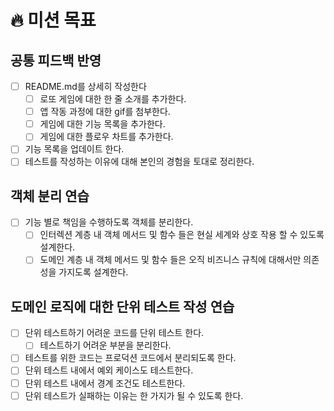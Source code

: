 # 🔥 미션 목표

## 공통 피드백 반영

- [ ] README.md를 상세히 작성한다
  - [ ] 로또 게임에 대한 한 줄 소개를 추가한다.
  - [ ] 앱 작동 과정에 대한 gif를 첨부한다.
  - [ ] 게임에 대한 기능 목록을 추가한다.
  - [ ] 게임에 대한 플로우 차트를 추가한다.
- [ ] 기능 목록을 업데이트 한다.
- [ ] 테스트를 작성하는 이유에 대해 본인의 경험을 토대로 정리한다.

## 객체 분리 연습

- [ ] 기능 별로 책임을 수행하도록 객체를 분리한다.
  - [ ] 인터렉션 계층 내 객체 메서드 및 함수 들은 현실 세계와 상호 작용 할 수 있도록 설계한다.
  - [ ] 도메인 계층 내 객체 메서드 및 함수 들은 오직 비즈니스 규칙에 대해서만 의존성을 가지도록 설계한다.

## 도메인 로직에 대한 단위 테스트 작성 연습

- [ ] 단위 테스트하기 어려운 코드를 단위 테스트 한다.
  - [ ] 테스트하기 어려운 부분을 분리한다.
- [ ] 테스트를 위한 코드는 프로덕션 코드에서 분리되도록 한다.
- [ ] 단위 테스트 내에서 예외 케이스도 테스트한다.
- [ ] 단위 테스트 내에서 경계 조건도 테스트한다.
- [ ] 단위 테스트가 실패하는 이유는 한 가지가 될 수 있도록 한다.
